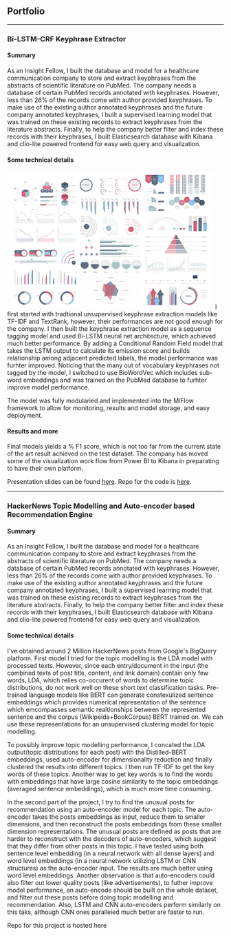 ## Portfolio

---

### Bi-LSTM-CRF Keyphrase Extractor

#### Summary

As an Insight Fellow, I built the database and model for a healthcare communication company to store and extract keyphrases from the abstracts of scientific literature on PubMed. The company needs a database of certain PubMed records annotated with keyphrases. However, less than 26% of the records come with author provided keyphrases.  To make use of the existing author annotated keyphrases and the future company annotated keyphrases, I built a supervised learning model that was trained on these existing records to extract keyphrases from the literature abstracts. Finally, to help the company better filter and index these records with their keyphrases, I built Elasticsearch database with Kibana and clio-lite powered frontend for easy web query and visualization.

#### Some technical details

<img src="images/dummy_thumbnail.jpg?raw=true"/>
I first started with tradtional unsupervised keyphrase extraction models like TF-IDF and TextRank, however, their performances are not good enough for the company. I then built the keyphrase extraction model as a sequence tagging model and used Bi-LSTM neural net architecture, which achieved much better performance. By adding a Conditional Random Field model that takes the LSTM output to calculate its emission score and builds relationship among adjacent predicted labels, the model performance was furhter improved. Noticing that the many out of vocabulary keyphrases not tagged by the model, I switched to use BioWordVec which includes sub-word embeddings and was trained on the PubMed database to furhter improve model performance. 

The model was fully modularied and implemented into the MlFlow framework to allow for monitoring, results and model storage, and easy deployment. 

#### Results and more

Final models yields a % F1 score, which is not too far from the current state of the art result achieved on the test dataset. The company has moved some of the visualization work flow from Power BI to Kibana in preparating to have their own platform.



Presentation slides can be found [here](/pdf/sample_presentation.pdf).
Repo for the code is [here](/pdf/sample_presentation.pdf).

---

### HackerNews Topic Modelling and Auto-encoder based Recommendation Engine

#### Summary

As an Insight Fellow, I built the database and model for a healthcare communication company to store and extract keyphrases from the abstracts of scientific literature on PubMed. The company needs a database of certain PubMed records annotated with keyphrases. However, less than 26% of the records come with author provided keyphrases.  To make use of the existing author annotated keyphrases and the future company annotated keyphrases, I built a supervised learning model that was trained on these existing records to extract keyphrases from the literature abstracts. Finally, to help the company better filter and index these records with their keyphrases, I built Elasticsearch database with Kibana and clio-lite powered frontend for easy web query and visualization.

#### Some technical details


I've obtained around 2 Million HackerNews posts from Google's BigQuery platform. First model I tried for the topic modelling is the LDA model with processed texts. However, since each entry/document in the input (the combined texts of post title, content, and link domain) contain only few words, LDA, which relies co-occurent of words to determine topic distributions, do not work well on these short text classification tasks. Pre-trained language models like BERT can generate constexulized sentence embeddings which provides numerical representation of the sentence which emcompasses semantic realtionships between the represented sentence and the corpus (Wikipeida+BookCorpus) BERT trained on. We can use these representations for an unsupervised clustering model for topic modelling. 

To possibly improve topic modelling performance, I concated the LDA output(topic distributions for each post) with the Distilled-BERT embeddings, used auto-encoder for dimensionality reduction and finally clustered the results into different topics. I then run TF-IDF to get the key words of these topics. Another way to get key words is to find the words with embeddings that have large cosine similarity to the topic embeddings (averaged sentence embeddings), which is much more time consuming.

In the second part of the project, I try to find the unusual posts for recommendation using an auto-encoder model for each topic. The auto-encoder takes the posts embeddings as input, reduce them to smaller dimensions, and then reconstruct the posts embeddings from these smaller dimension representations. The unusual posts are defined as posts that are harder to reconstruct with the decoders of auto-encoders, which suggest that they differ from other posts in this topic. I have tested using both sentence level embedding (in a neural network with all dense layers) and word level embeddings (in a neural network utilizing LSTM or CNN structures) as the auto-encoder input. The results are much better using word level embeddings. Another observation is that auto-encoders could also filter out lower quality posts (like advertisements), to futher improve model performance, an auto-encode should be built on the whole dataset, and filter out these posts before doing topic modelling and recommendation. Also, LSTM and CNN auto-encoders perform similarly on this taks, although CNN ones paralleied much better are faster to run.

Repo for this project is hosted here

